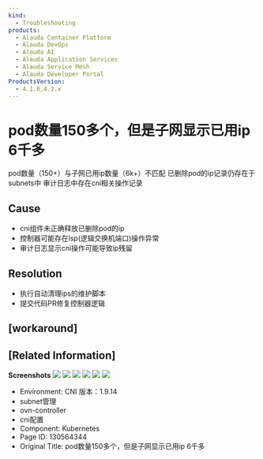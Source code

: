 ```yaml
---
kind:
  - Troubleshooting
products:
  - Alauda Container Platform
  - Alauda DevOps
  - Alauda AI
  - Alauda Application Services
  - Alauda Service Mesh
  - Alauda Developer Portal
ProductsVersion:
  - 4.1.0,4.2.x
---
```

<!-- A type of document that involves encountering a fault, diagnosing it, performing root cause analysis, and providing solutions. -->

# pod数量150多个，但是子网显示已用ip 6千多

pod数量（150+）与子网已用ip数量（6k+）不匹配 已删除pod的ip记录仍存在于subnets中 审计日志中存在cni相关操作记录

## Cause
- cni组件未正确释放已删除pod的ip
- 控制器可能存在lsp(逻辑交换机端口)操作异常
- 审计日志显示cni操作可能导致ip残留

## Resolution
- 执行自动清理ips的维护脚本
- 提交代码PR修复控制器逻辑

## [workaround]

## [Related Information]
**Screenshots**
![](https://jira.alauda.cn/secure/attachment/128361/128361_image-2022-11-17-14-34-06-435.png)
![](https://jira.alauda.cn/secure/attachment/128360/128360_image-2022-11-17-14-34-10-588.png)
![](https://jira.alauda.cn/secure/attachment/128359/128359_image-2022-11-17-14-34-14-730.png)
![](https://jira.alauda.cn/secure/attachment/128363/128363_image-2022-11-17-15-07-13-424.png)
![](https://jira.alauda.cn/secure/attachment/128365/128365_image-2022-11-17-15-11-33-236.png)
![](https://jira.alauda.cn/secure/attachment/128366/128366_image-2022-11-17-15-12-06-973.png)
- Environment: CNI 版本：1.9.14
- subnet管理
- ovn-controller
- cni配置
- Component: Kubernetes
- Page ID: 130564344
- Original Title: pod数量150多个，但是子网显示已用ip 6千多
